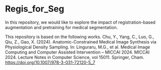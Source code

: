 # Regis_for_Seg
In this repository, we would like to explore the impact of registration-based augmentation and pretraining for medical segmentation.

This repository is based on the following works.
Chu, Y., Yang, C., Luo, G., Qiu, Z., Gao, X. (2024). Anatomic-Constrained Medical Image Synthesis via Physiological Density Sampling. In: Linguraru, M.G., et al. Medical Image Computing and Computer Assisted Intervention – MICCAI 2024. MICCAI 2024. Lecture Notes in Computer Science, vol 15011. Springer, Cham. https://doi.org/10.1007/978-3-031-72120-5_7
